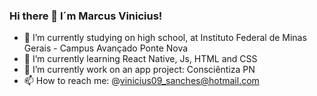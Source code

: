 ### Hi there 👋 I´m Marcus Vinicius!


- 🔭 I’m currently studying on high school, at Instituto Federal de Minas Gerais - Campus Avançado Ponte Nova
- 🌱 I’m currently learning React Native, Js, HTML and CSS
- 👯 I’m currently work on an app project: Consciêntiza PN
- 📫 How to reach me: @vinicius09_sanches@hotmail.com


